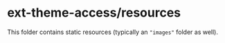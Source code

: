 # ext-theme-access/resources

This folder contains static resources (typically an `"images"` folder as well).
